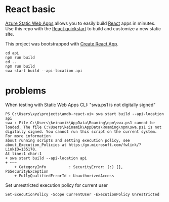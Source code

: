 # React basic

[Azure Static Web Apps](https://docs.microsoft.com/azure/static-web-apps/overview) allows you to easily build [React](https://reactjs.org/) apps in minutes. Use this repo with the [React quickstart](https://docs.microsoft.com/azure/static-web-apps/getting-started?tabs=react) to build and customize a new static site.

This project was bootstrapped with [Create React App](https://github.com/facebook/create-react-app).

    cd api
    npm run build
    cd ..
    npm run build
    swa start build --api-location api

# problems

When testing with Static Web Apps CLI: "swa.ps1 is not digitally signed"

    PS C:\Users\xyz\projects\amdb-react-ui> swa start build --api-location api
    swa : File C:\Users\keinamik\AppData\Roaming\npm\swa.ps1 cannot be loaded. The file C:\Users\keinamik\AppData\Roaming\npm\swa.ps1 is not digitally signed. You cannot run this script on the current system. For more information    
    about running scripts and setting execution policy, see about_Execution_Policies at https:/go.microsoft.com/fwlink/?LinkID=135170.
    At line:1 char:1
    + swa start build --api-location api
    + ~~~
        + CategoryInfo          : SecurityError: (:) [], PSSecurityException
        + FullyQualifiedErrorId : UnauthorizedAccess

Set unrestricted execution policy for current user

    Set-ExecutionPolicy -Scope CurrentUser -ExecutionPolicy Unrestricted
